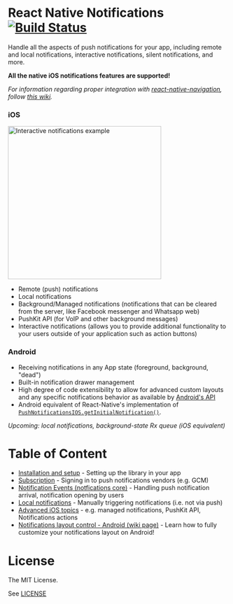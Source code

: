# React Native Notifications [![Build Status](https://travis-ci.org/wix/react-native-notifications.svg)](https://travis-ci.org/wix/react-native-notifications)

Handle all the aspects of push notifications for your app, including remote and local notifications, interactive notifications, silent notifications, and more.

**All the native iOS notifications features are supported!**

_For information regarding proper integration with [react-native-navigation](https://github.com/wix/react-native-navigation), follow [this wiki](https://github.com/wix/react-native-notifications/wiki/Android:-working-with-RNN)._


### iOS

<img src="https://s3.amazonaws.com/nrjio/interactive.gif" alt="Interactive notifications example" width=350/>

- Remote (push) notifications
- Local notifications
- Background/Managed notifications (notifications that can be cleared from the server, like Facebook messenger and Whatsapp web)
- PushKit API (for VoIP and other background messages)
- Interactive notifications (allows you to provide additional functionality to your users outside of your application such as action buttons)

### Android

- Receiving notifications in any App state (foreground, background, "dead")
- Built-in notification drawer management
- High degree of code extensibility to allow for advanced custom layouts and any specific notifications behavior as available by [Android's API](https://developer.android.com/training/notify-user/build-notification.html)
- Android equivalent of React-Native's implementation of [`PushNotificationsIOS.getInitialNotification()`](https://facebook.github.io/react-native/docs/pushnotificationios.html#getinitialnotification).

_Upcoming: local notifications, background-state Rx queue (iOS equivalent)_

# Table of Content

- [Installation and setup](./docs/installation.md) - Setting up the library in your app
- [Subscription](./docs/subscription.md) - Signing in to push notifications vendors (e.g. GCM)
- [Notification Events (notfications core)](./docs/notificationsEvents.md) - Handling push notification arrival, notification opening by users
- [Local notifications](./docs/localNotifications.md) - Manually triggering notifications (i.e. not via push)
- [Advanced iOS topics](./docs/advancedIos.md) - e.g. managed notifications, PushKit API, Notifications actions
- [Notifications layout control - Android (wiki page)](https://github.com/wix/react-native-notifications/wiki/Android:-Layout-Customization) - Learn how to fully customize your notifications layout on Android!

# License
The MIT License.

See [LICENSE](LICENSE)
